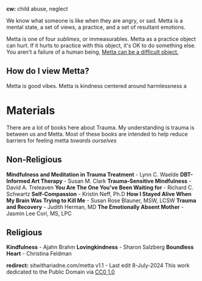 ﻿**cw:** child abuse, neglect

We know what someone is like when they are angry, or sad. Metta is a mental state, a set of views, a practice, and a set of resultant emotions. 

Metta is one of four *sublimes*, or immeasurables. Metta as a practice object can hurt.  If it hurts to practice with this object, it's OK to do something else. You aren't a failure of a human being, [Metta can be a difficult object.](http://sitwithariadne.com/meditation-is-not-zero-risk)

## How do I view Metta?
Metta is good vibes. Metta is kindness centered around harmlessness a


# Materials
There are a lot of books here about Trauma. My understanding is trauma is between us and Metta. Most of these books are intended to help reduce barriers for feeling metta *towards ourselves*

## Non-Religious
**Mindfulness and Meditation in Trauma Treatment** - Lynn C. Waelde
**DBT-Informed Art Therapy** - Susan M. Clark
**Trauma-Sensitive Mindfulness** - David A. Treleaven
**You Are The One You've Been Waiting for** - Richard C. Schwartz
**Self-Compassion** - Kristin Neff, Ph.D
**How I Stayed Alive When My Brain Was Trying to Kill Me** -  Susan Rose Blauner, MSW, LCSW
**Trauma and Recovery** - Judith Herman, MD
**The Emotionally Absent Mother** - Jasmin Lee Cori, MS, LPC

## Religious
**Kindfulness** - Ajahn Brahm
**Lovingkindness** -  Sharon Salzberg
**Boundless Heart** - Christina Feldman

**redirect:** sitwithariadne.com/metta
v1.1 - Last edit 8-July-2024
This work dedicated to the Public Domain via [CC0 1.0](https://creativecommons.org/publicdomain/zero/1.0/)
